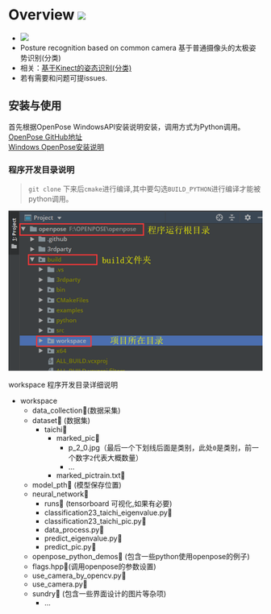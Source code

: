 # Overview ![](https://camo.githubusercontent.com/2d21dcc74fc13272cce1a3b020085968fc269cf7/68747470733a2f2f696d672e736869656c64732e696f2f62616467652f70726f70657274792d706572736f6e616c2532307265706f7369746f72792d627269676874677265656e2e737667)

- ![](https://img.shields.io/badge/Author-%40wfnian%F0%9F%98%81-red.svg)
- Posture recognition based on common camera 基于普通摄像头的太极姿势识别(分类)
- 相关：[基于Kinect的姿态识别(分类)](https://github.com/wfnian/kinect/wiki)
- 若有需要和问题可提issues.

## 安装与使用
首先根据OpenPose WindowsAPI安装说明安装，调用方式为Python调用。  
[OpenPose GitHub地址](https://github.com/CMU-Perceptual-Computing-Lab/openpose)  
[Windows OpenPose安装说明](https://github.com/CMU-Perceptual-Computing-Lab/openpose/blob/master/doc/installation.md)

### 程序开发目录说明
> `git clone` 下来后`cmake`进行编译,其中要勾选`BUILD_PYTHON`进行编译才能被python调用。
> 
![](./workspace/sundry/dir.png)

workspace 程序开发目录详细说明

- workspace
  - data_collection📁(数据采集)
  - dataset📁 (数据集)
    - taichi📁
      - marked_pic📁
        - p_2_0.jpg（最后一个下划线后面是类别，此处`0`是类别，前一个数字`2`代表大概数量）
        - ...
      - marked_pictrain.txt📄
  - model_pth📁 (模型保存位置)
  - neural_network📁 
    - runs📁 (tensorboard 可视化,如果有必要)
    - classification23_taichi_eigenvalue.py📃
    - classification23_taichi_pic.py📃
    - data_process.py📃
    - predict_eigenvalue.py📃
    - predict_pic.py📃
  - openpose_python_demos📁 (包含一些python使用openpose的例子)
  - flags.hpp📃(调用openpose的参数设置)
  - use_camera_by_opencv.py📃
  - use_camera.py📃
  - sundry📁 (包含一些界面设计的图片等杂项)
    - ...


